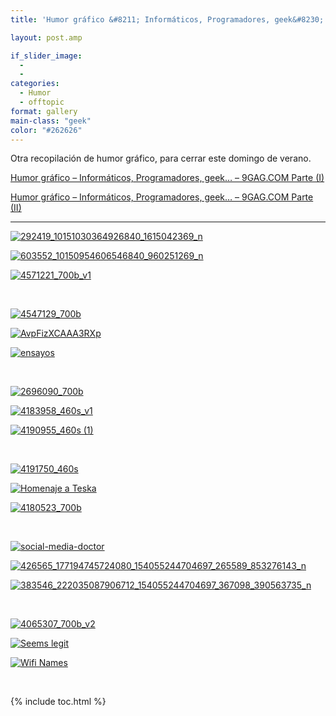 ```yaml
---
title: 'Humor gráfico &#8211; Informáticos, Programadores, geek&#8230; &#8211; 9GAG.COM Parte (III)'

layout: post.amp

if_slider_image:
  -
  -
categories:
  - Humor
  - offtopic
format: gallery
main-class: "geek"
color: "#262626"
---
```

Otra recopilación de humor gráfico, para cerrar este domingo de verano.

<a href="//humor-grafico-informaticos-11/" title="Humor gráfico – Informáticos, Programadores, geek… – 9GAG.COM Parte (I)" target="_blank">Humor gráfico – Informáticos, Programadores, geek… – 9GAG.COM Parte (I)</a>

<a href="/humor-grafico-informaticos/" title="Humor gráfico – Informáticos, Programadores, geek… – 9GAG.COM Parte (II)" target="_blank">Humor gráfico – Informáticos, Programadores, geek… – 9GAG.COM Parte (II)</a>

* * *

<div id='gallery-1' class='gallery galleryid-904 gallery-columns-3 gallery-size-thumbnail'>
  <dl class='gallery-item'>
    <dt class='gallery-icon landscape'>
      <a href='https://elbauldelprogramador.com/humor-grafico-informaticos-programadores-geek-9gag-com-parte-iii/292419_10151030364926840_1615042369_n/'><img  src="/assets/img/2012/08/292419_10151030364926840_1615042369_n1-150x150.jpg" class="attachment-thumbnail" alt="292419_10151030364926840_1615042369_n" /></a>
    </dt>
  </dl>

  <dl class='gallery-item'>
    <dt class='gallery-icon landscape'>
      <a href='https://elbauldelprogramador.com/humor-grafico-informaticos-programadores-geek-9gag-com-parte-iii/603552_10150954606546840_960251269_n/'><img  src="/assets/img/2012/08/603552_10150954606546840_960251269_n1-150x150.jpg" class="attachment-thumbnail" alt="603552_10150954606546840_960251269_n" /></a>
    </dt>
  </dl>

  <dl class='gallery-item'>
    <dt class='gallery-icon portrait'>
      <a href='https://elbauldelprogramador.com/humor-grafico-informaticos-programadores-geek-9gag-com-parte-iii/4571221_700b_v1/'><img  src="/assets/img/2012/08/4571221_700b_v11-150x150.jpg" class="attachment-thumbnail" alt="4571221_700b_v1" /></a>
    </dt>
  </dl>

  <br style="clear: both" />

  <dl class='gallery-item'>
    <dt class='gallery-icon portrait'>
      <a href='https://elbauldelprogramador.com/humor-grafico-informaticos-programadores-geek-9gag-com-parte-iii/4547129_700b/'><img  src="/assets/img/2012/08/4547129_700b1-150x150.jpg" class="attachment-thumbnail" alt="4547129_700b" /></a>
    </dt>
  </dl>

  <dl class='gallery-item'>
    <dt class='gallery-icon portrait'>
      <a href='https://elbauldelprogramador.com/humor-grafico-informaticos-programadores-geek-9gag-com-parte-iii/avpfizxcaaa3rxp-2/'><img  src="/assets/img/2012/08/AvpFizXCAAA3RXp1-150x150.jpg" class="attachment-thumbnail" alt="AvpFizXCAAA3RXp" /></a>
    </dt>
  </dl>

  <dl class='gallery-item'>
    <dt class='gallery-icon portrait'>
      <a href='https://elbauldelprogramador.com/humor-grafico-informaticos-programadores-geek-9gag-com-parte-iii/ensayos-2/'><img  src="/assets/img/2012/08/ensayos1-150x150.jpg" class="attachment-thumbnail" alt="ensayos" /></a>
    </dt>
  </dl>

  <br style="clear: both" />

  <dl class='gallery-item'>
    <dt class='gallery-icon landscape'>
      <a href='https://elbauldelprogramador.com/humor-grafico-informaticos-programadores-geek-9gag-com-parte-iii/2696090_700b/'><img  src="/assets/img/2012/08/2696090_700b1-150x150.jpg" class="attachment-thumbnail" alt="2696090_700b" /></a>
    </dt>
  </dl>

  <dl class='gallery-item'>
    <dt class='gallery-icon landscape'>
      <a href='https://elbauldelprogramador.com/humor-grafico-informaticos-programadores-geek-9gag-com-parte-iii/4183958_460s_v1/'><img  src="/assets/img/2012/08/4183958_460s_v11-150x150.jpg" class="attachment-thumbnail" alt="4183958_460s_v1" /></a>
    </dt>
  </dl>

  <dl class='gallery-item'>
    <dt class='gallery-icon portrait'>
      <a href='https://elbauldelprogramador.com/humor-grafico-informaticos-programadores-geek-9gag-com-parte-iii/4190955_460s-1/'><img  src="/assets/img/2012/08/4190955_460s-11-150x150.jpg" class="attachment-thumbnail" alt="4190955_460s (1)" /></a>
    </dt>
  </dl>

  <br style="clear: both" />

  <dl class='gallery-item'>
    <dt class='gallery-icon portrait'>
      <a href='https://elbauldelprogramador.com/humor-grafico-informaticos-programadores-geek-9gag-com-parte-iii/4191750_460s/'><img  src="/assets/img/2012/08/4191750_460s1-150x150.jpg" class="attachment-thumbnail" alt="4191750_460s" /></a>
    </dt>
  </dl>

  <dl class='gallery-item'>
    <dt class='gallery-icon portrait'>
      <a href='https://elbauldelprogramador.com/humor-grafico-informaticos-programadores-geek-9gag-com-parte-iii/homenaje-a-teska/'><img  src="/assets/img/2012/08/Homenaje-a-Teska1-150x150.jpg" class="attachment-thumbnail" alt="Homenaje a Teska" /></a>
    </dt>
  </dl>

  <dl class='gallery-item'>
    <dt class='gallery-icon portrait'>
      <a href='https://elbauldelprogramador.com/humor-grafico-informaticos-programadores-geek-9gag-com-parte-iii/4180523_700b/'><img  src="/assets/img/2012/08/4180523_700b1-150x150.jpg" class="attachment-thumbnail" alt="4180523_700b" /></a>
    </dt>
  </dl>

  <br style="clear: both" />

  <dl class='gallery-item'>
    <dt class='gallery-icon portrait'>
      <a href='https://elbauldelprogramador.com/humor-grafico-informaticos-programadores-geek-9gag-com-parte-iii/social-media-doctor/'><img  src="/assets/img/2012/08/social-media-doctor1.png" class="attachment-thumbnail" alt="social-media-doctor" /></a>
    </dt>
  </dl>

  <dl class='gallery-item'>
    <dt class='gallery-icon portrait'>
      <a href='https://elbauldelprogramador.com/humor-grafico-informaticos-programadores-geek-9gag-com-parte-iii/426565_177194745724080_154055244704697_265589_853276143_n/'><img  src="/assets/img/2012/08/426565_177194745724080_154055244704697_265589_853276143_n1-150x150.jpg" class="attachment-thumbnail" alt="426565_177194745724080_154055244704697_265589_853276143_n" /></a>
    </dt>
  </dl>

  <dl class='gallery-item'>
    <dt class='gallery-icon portrait'>
      <a href='https://elbauldelprogramador.com/humor-grafico-informaticos-programadores-geek-9gag-com-parte-iii/383546_222035087906712_154055244704697_367098_390563735_n/'><img  src="/assets/img/2012/08/383546_222035087906712_154055244704697_367098_390563735_n1-150x150.jpg" class="attachment-thumbnail" alt="383546_222035087906712_154055244704697_367098_390563735_n" /></a>
    </dt>
  </dl>

  <br style="clear: both" />

  <dl class='gallery-item'>
    <dt class='gallery-icon portrait'>
      <a href='https://elbauldelprogramador.com/humor-grafico-informaticos-programadores-geek-9gag-com-parte-iii/4065307_700b_v2/'><img  src="/assets/img/2012/08/4065307_700b_v21-150x150.jpg" class="attachment-thumbnail" alt="4065307_700b_v2" /></a>
    </dt>
  </dl>

  <dl class='gallery-item'>
    <dt class='gallery-icon landscape'>
      <a href='https://elbauldelprogramador.com/humor-grafico-informaticos-programadores-geek-9gag-com-parte-iii/seems-legit/'><img  src="/assets/img/2012/08/Seems-legit1-150x150.jpg" class="attachment-thumbnail" alt="Seems legit" /></a>
    </dt>
  </dl>

  <dl class='gallery-item'>
    <dt class='gallery-icon landscape'>
      <a href='https://elbauldelprogramador.com/humor-grafico-informaticos-programadores-geek-9gag-com-parte-iii/wifi-names/'><img  src="/assets/img/2012/08/Wifi-Names1-150x150.jpg" class="attachment-thumbnail" alt="Wifi Names" /></a>
    </dt>
  </dl>

  <br style="clear: both" />
</div>



{% include toc.html %}
